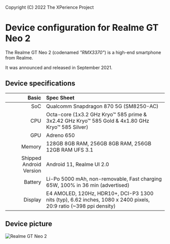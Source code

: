 Copyright (C) 2022 The XPerience Project

Device configuration for Realme GT Neo 2
=========================================

The Realme GT Neo 2 (codenamed _"RMX3370"_) is a high-end smartphone from Realme.

It was announced and released in September 2021.

## Device specifications

Basic   | Spec Sheet
-------:|:-------------------------
SoC     | Qualcomm Snapdragon 870 5G (SM8250-AC)
CPU     | Octa-core (1x3.2 GHz Kryo™ 585 prime & 3x2.42 GHz Kryo™ 585 Gold & 4x1.80 GHz Kryo™ 585 Silver)
GPU     | Adreno 650
Memory  | 128GB 8GB RAM, 256GB 8GB RAM, 256GB 12GB RAM UFS 3.1
Shipped Android Version | Android 11, Realme UI 2.0
Battery | Li-Po 5000 mAh, non-removable, Fast charging 65W, 100% in 36 min (advertised)
Display | E4 AMOLED, 120Hz, HDR10+, DCI-P3 1300 nits (typ), 6.62 inches, 1080 x 2400 pixels, 20:9 ratio (~398 ppi density)

## Device picture

![Realme GT Neo 2](https://fdn2.gsmarena.com/vv/pics/realme/realme-gt-neo2-2.jpg "Realme GT Neo 2")